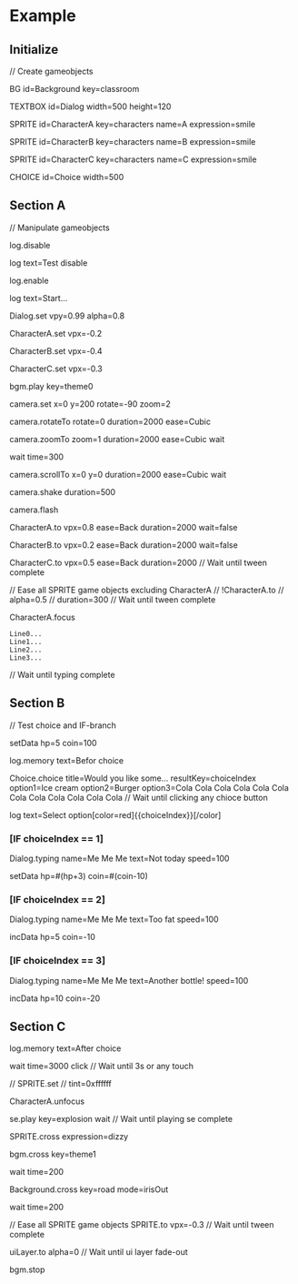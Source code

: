 # Example

## Initialize

// Create gameobjects

BG
  id=Background
  key=classroom

TEXTBOX
  id=Dialog
  width=500
  height=120

SPRITE
  id=CharacterA
  key=characters
  name=A
  expression=smile

SPRITE
  id=CharacterB
  key=characters
  name=B
  expression=smile

SPRITE
  id=CharacterC
  key=characters
  name=C
  expression=smile

CHOICE
  id=Choice
  width=500


## Section A

// Manipulate gameobjects

log.disable

log
  text=Test disable

log.enable

log
  text=Start...


Dialog.set
  vpy=0.99
  alpha=0.8

CharacterA.set
  vpx=-0.2

CharacterB.set
  vpx=-0.4

CharacterC.set
  vpx=-0.3

bgm.play
  key=theme0

camera.set
  x=0
  y=200
  rotate=-90
  zoom=2

camera.rotateTo
  rotate=0
  duration=2000
  ease=Cubic

camera.zoomTo
  zoom=1
  duration=2000
  ease=Cubic
  wait

wait
  time=300

camera.scrollTo
  x=0
  y=0
  duration=2000
  ease=Cubic
  wait

camera.shake
  duration=500

camera.flash


CharacterA.to
  vpx=0.8
  ease=Back
  duration=2000
  wait=false

CharacterB.to
  vpx=0.2
  ease=Back
  duration=2000
  wait=false

CharacterC.to
  vpx=0.5
  ease=Back
  duration=2000
// Wait until tween complete

// Ease all SPRITE game objects excluding CharacterA
// !CharacterA.to
//   alpha=0.5
//   duration=300
// Wait until tween complete

CharacterA.focus

```Dialog.typing, name=Me Me Me, speed=100
Line0...
Line1...
Line2...
Line3...
```
// Wait until typing complete

## Section B

// Test choice and IF-branch

setData
  hp=5
  coin=100


log.memory
  text=Befor choice


Choice.choice
  title=Would you like some...
  resultKey=choiceIndex
  option1=Ice cream
  option2=Burger
  option3=Cola Cola Cola Cola Cola Cola Cola Cola Cola Cola Cola Cola
// Wait until clicking any chioce button

log
  text=Select option[color=red]{{choiceIndex}}[/color]

### [IF choiceIndex == 1]

Dialog.typing
  name=Me Me Me
  text=Not today
  speed=100

setData
  hp=#(hp+3)
  coin=#(coin-10)

### [IF choiceIndex == 2]

Dialog.typing
  name=Me Me Me
  text=Too fat
  speed=100

incData
  hp=5
  coin=-10

### [IF choiceIndex == 3]

Dialog.typing
  name=Me Me Me
  text=Another bottle!
  speed=100

incData
  hp=10
  coin=-20


## Section C

log.memory
  text=After choice

wait
  time=3000
  click
// Wait until 3s or any touch

// SPRITE.set
//  tint=0xffffff

CharacterA.unfocus

se.play
  key=explosion
  wait
// Wait until playing se complete

SPRITE.cross
  expression=dizzy

bgm.cross
  key=theme1

wait
  time=200

Background.cross
  key=road
  mode=irisOut

wait
  time=200

// Ease all SPRITE game objects
SPRITE.to
  vpx=-0.3
// Wait until tween complete

uiLayer.to
  alpha=0
// Wait until ui layer fade-out

bgm.stop

